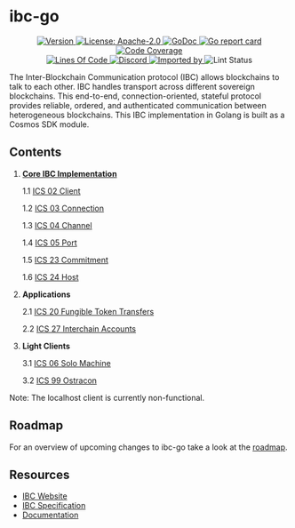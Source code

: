 # ibc-go
<div align="center">
  <a href="https://github.com/line/ibc-go/releases/latest">
    <img alt="Version" src="https://img.shields.io/github/tag/line/ibc-go.svg" />
  </a>
  <a href="https://github.com/line/ibc-go/blob/main/LICENSE">
    <img alt="License: Apache-2.0" src="https://img.shields.io/github/license/line/ibc-go.svg" />
  </a>
  <a href="https://pkg.go.dev/github.com/line/ibc-go?tab=doc">
    <img alt="GoDoc" src="https://godoc.org/github.com/line/ibc-go?status.svg" />
  </a>
  <a href="https://goreportcard.com/report/github.com/line/ibc-go">
    <img alt="Go report card" src="https://goreportcard.com/badge/github.com/line/ibc-go" />
  </a>
  <a href="https://codecov.io/gh/line/ibc-go">
    <img alt="Code Coverage" src="https://codecov.io/gh/line/ibc-go/branch/main/graph/badge.svg" />
  </a>
</div>
<div align="center">
  <a href="https://github.com/line/ibc-go">
    <img alt="Lines Of Code" src="https://tokei.rs/b1/github/line/ibc-go" />
  </a>
  <a href="https://discord.gg/AzefAFd">
    <img alt="Discord" src="https://img.shields.io/discord/669268347736686612.svg" />
  </a>
  <a href="https://sourcegraph.com/github.com/line/ibc-go?badge">
    <img alt="Imported by" src="https://sourcegraph.com/github.com/line/ibc-go/-/badge.svg" />
  </a>
    <img alt="Lint Status" src="https://github.com/line/cosmos-sdk/workflows/Lint/badge.svg" />
</div>

The Inter-Blockchain Communication protocol (IBC) allows blockchains to talk to each other. IBC handles transport across different sovereign blockchains. This end-to-end, connection-oriented, stateful protocol provides reliable, ordered, and authenticated communication between heterogeneous blockchains. This IBC implementation in Golang is built as a Cosmos SDK module.

## Contents

1. **[Core IBC Implementation](https://github.com/line/ibc-go/tree/main/modules/core)**

    1.1 [ICS 02 Client](https://github.com/line/ibc-go/tree/main/modules/core/02-client)

    1.2 [ICS 03 Connection](https://github.com/line/ibc-go/tree/main/modules/core/03-connection)

    1.3 [ICS 04 Channel](https://github.com/line/ibc-go/tree/main/modules/core/04-channel)

    1.4 [ICS 05 Port](https://github.com/line/ibc-go/tree/main/modules/core/05-port)

    1.5 [ICS 23 Commitment](https://github.com/line/ibc-go/tree/main/modules/core/23-commitment/types)

    1.6 [ICS 24 Host](https://github.com/line/ibc-go/tree/main/modules/core/24-host)

2. **Applications**

    2.1 [ICS 20 Fungible Token Transfers](https://github.com/line/ibc-go/tree/main/modules/apps/transfer)

    2.2 [ICS 27 Interchain Accounts](https://github.com/line/ibc-go/tree/main/modules/apps/27-interchain-accounts)

3. **Light Clients**

    3.1 [ICS 06 Solo Machine](https://github.com/line/ibc-go/tree/main/modules/light-clients/06-solomachine)

    3.2 [ICS 99 Ostracon](https://github.com/line/ibc-go/tree/main/modules/light-clients/99-ostracon)

Note: The localhost client is currently non-functional. 

## Roadmap

For an overview of upcoming changes to ibc-go take a look at the [roadmap](./docs/roadmap/roadmap.md).

## Resources

- [IBC Website](https://ibcprotocol.org/)
- [IBC Specification](https://github.com/line/ibc)
- [Documentation](https://ibc.cosmos.network/main/ibc/overview.html)
